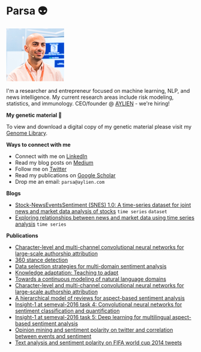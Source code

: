 # Parsa 👽

![img](./avatar.png)

I'm a researcher and entrepreneur focused on machine learning, NLP, and news intelligence. My current research areas include risk modeling, statistics, and immunology. CEO/founder @ [AYLIEN](https://aylien.com) - we're hiring!

**My genetic material 🧬**

To view and download a digital copy of my genetic material please visit my [Genome Library](https://github.com/parsaghaffari/genome).

**Ways to connect with me**

- Connect with me on [LinkedIn](https://www.linkedin.com/in/parsa-ghaffari-a7300a24/)
- Read my blog posts on [Medium](https://blog.parsabg.com)
- Follow me on [Twitter](https://twitter.com/parsaghaffari)
- Read my publications on [Google Scholar](https://scholar.google.com/citations?user=eQEHcQ0AAAAJ&hl=en)
- Drop me an email: `parsa@aylien.com`

**Blogs**

- [Stock-NewsEventsSentiment (SNES) 1.0: A time-series dataset for joint news and market data analysis of stocks](https://medium.com/@parsaghaffari/stock-newseventssentiment-snes-1-0-a92c8748b2c3) `time series` `dataset`
- [Exploring relationships between news and market data using time series analysis](https://medium.com/@parsaghaffari/exploring-relationships-between-news-and-market-data-using-time-series-analysis-8a46b443841d) `time series`

**Publications**

- [Character-level and multi-channel convolutional neural networks for large-scale authorship attribution](https://arxiv.org/abs/1609.06686)
- [360 stance detection](https://aclanthology.org/N18-5007/)
- [Data selection strategies for multi-domain sentiment analysis](https://arxiv.org/abs/1702.02426)
- [Knowledge adaptation: Teaching to adapt](https://arxiv.org/abs/1702.02052)
- [Towards a continuous modeling of natural language domains](https://arxiv.org/abs/1610.09158)
- [Character-level and multi-channel convolutional neural networks for large-scale authorship attribution](https://arxiv.org/abs/1609.06686)
- [A hierarchical model of reviews for aspect-based sentiment analysis](https://arxiv.org/abs/1609.02745)
- [Insight-1 at semeval-2016 task 4: Convolutional neural networks for sentiment classification and quantification](https://arxiv.org/abs/1609.02746)
- [Insight-1 at semeval-2016 task 5: Deep learning for multilingual aspect-based sentiment analysis](https://arxiv.org/abs/1609.02748)
- [Opinion mining and sentiment polarity on twitter and correlation between events and sentiment](https://ieeexplore.ieee.org/abstract/document/7474355/)
- [Text analysis and sentiment polarity on FIFA world cup 2014 tweets](http://www.johnbreslin.org/files/publications/20150810_lssa2015.pdf)

